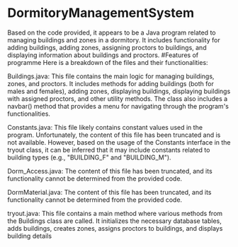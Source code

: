 # DormitoryManagementSystem
Based on the code provided, it appears to be a Java program related to managing buildings and zones in a dormitory.
It includes functionality for adding buildings, adding zones, assigning proctors to buildings, and displaying information about buildings and proctors.
#Features of programme
Here is a breakdown of the files and their functionalities:

Buildings.java: This file contains the main logic for managing buildings, zones, and proctors.
It includes methods for adding buildings (both for males and females), adding zones, displaying buildings, displaying buildings with assigned proctors, and other utility methods. 
The class also includes a navbar() method that provides a menu for navigating through the program's functionalities.

Constants.java: This file likely contains constant values used in the program. Unfortunately, the content of this file has been truncated and is not available. However, based on the usage of the Constants interface in the tryout class, it can be inferred that it may include constants related to building types (e.g., "BUILDING_F" and "BUILDING_M").

Dorm_Access.java: The content of this file has been truncated, and its functionality cannot be determined from the provided code.

DormMaterial.java: The content of this file has been truncated, and its functionality cannot be determined from the provided code.

tryout.java: This file contains a main method where various methods from the Buildings class are called.
It initializes the necessary database tables, adds buildings, creates zones, assigns proctors to buildings, and displays building details
